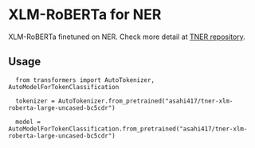 # XLM-RoBERTa for NER
XLM-RoBERTa finetuned on NER. Check more detail at [TNER repository](https://github.com/asahi417/tner).

## Usage
```
  from transformers import AutoTokenizer, AutoModelForTokenClassification
  
  tokenizer = AutoTokenizer.from_pretrained("asahi417/tner-xlm-roberta-large-uncased-bc5cdr")
  
  model = AutoModelForTokenClassification.from_pretrained("asahi417/tner-xlm-roberta-large-uncased-bc5cdr")
```